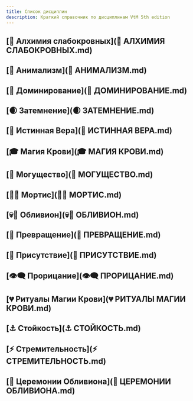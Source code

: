 ```yaml
---
title: Список дисциплин
description: Краткий справочник по дисциплинам VtM 5th edition
---
```

## [🧪 Алхимия слабокровных](🧪 АЛХИМИЯ СЛАБОКРОВНЫХ.md)
## [🐾 Анимализм](🐾 АНИМАЛИЗМ.md)
## [🔗 Доминирование](🔗 ДОМИНИРОВАНИЕ.md)
## [🌒 Затемнение](🌒 ЗАТЕМНЕНИЕ.md)
## [🙏 Истинная Вера](🙏 ИСТИННАЯ ВЕРА.md)
## [🎓 Магия Крови](🎓 МАГИЯ КРОВИ.md)
## [💪 Могущество](💪 МОГУЩЕСТВО.md)
## [🧟‍♂️ Мортис](🧟‍♂️ МОРТИС.md)
## [💀🦇 Обливион](💀🦇 ОБЛИВИОН.md)
## [🧬 Превращение](🧬 ПРЕВРАЩЕНИЕ.md)
## [👑 Присутствие](👑 ПРИСУТСТВИЕ.md)
## [👁‍🗨 Прорицание](👁‍🗨 ПРОРИЦАНИЕ.md)
## [💔 Ритуалы Магии Крови](💔 РИТУАЛЫ МАГИИ КРОВИ.md)
## [⚓ Стойкость](⚓ СТОЙКОСТЬ.md)
## [⚡ Стремительность](⚡ СТРЕМИТЕЛЬНОСТЬ.md)
## [🦴 Церемонии Обливиона](🦴 ЦЕРЕМОНИИ ОБЛИВИОНА.md)